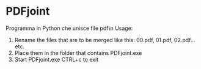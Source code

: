 # PDFjoint
Programma in Python che unisce file pdf\n
Usage:
1) Rename the files that are to be merged like this: 00.pdf, 01.pdf, 02.pdf... etc.
2) Place them in the folder that contains PDFjoint.exe
3) Start PDFjoint.exe
CTRL+c to exit
